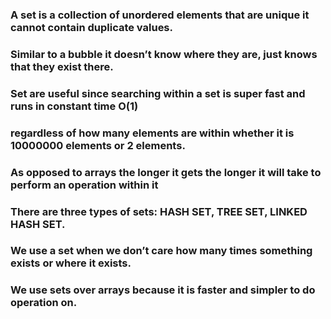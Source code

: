 ### A set is a collection of unordered elements that are unique it cannot contain duplicate values.
### Similar to a bubble it doesn’t know where they are, just knows that they exist there.
### Set are useful since searching within a set is super fast and runs in constant time O(1)
### regardless of how many elements are within whether it is 10000000 elements or 2 elements.
### As opposed to arrays the longer it gets the longer it will take to perform an operation within it
### There are three types of sets: HASH SET, TREE SET, LINKED HASH SET.
### We use a set when we don’t care how many times something exists or where it exists.
### We use sets over arrays because it is faster and simpler to do operation on. 
